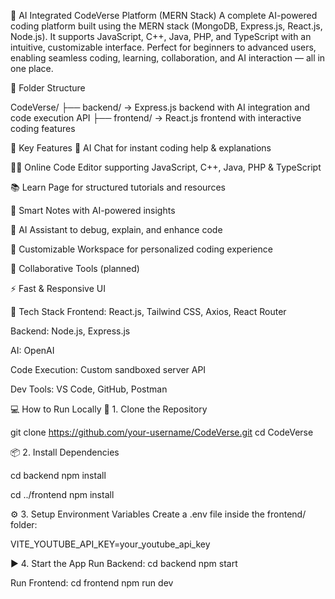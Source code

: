 🤖 AI Integrated CodeVerse Platform (MERN Stack)
A complete AI-powered coding platform built using the MERN stack (MongoDB, Express.js, React.js, Node.js). It supports JavaScript, C++, Java, PHP, and TypeScript with an intuitive, customizable interface. Perfect for beginners to advanced users, enabling seamless coding, learning, collaboration, and AI interaction — all in one place.

📁 Folder Structure

CodeVerse/
├── backend/       → Express.js backend with AI integration and code execution API
├── frontend/      → React.js frontend with interactive coding features


🚀 Key Features
💬 AI Chat for instant coding help & explanations

👨‍💻 Online Code Editor supporting JavaScript, C++, Java, PHP & TypeScript

📚 Learn Page for structured tutorials and resources

📝 Smart Notes with AI-powered insights

🧠 AI Assistant to debug, explain, and enhance code

🎨 Customizable Workspace for personalized coding experience

🤝 Collaborative Tools (planned)

⚡ Fast & Responsive UI


🧰 Tech Stack
Frontend: React.js, Tailwind CSS, Axios, React Router

Backend: Node.js, Express.js

AI: OpenAI

Code Execution: Custom sandboxed server API

Dev Tools: VS Code, GitHub, Postman

💻 How to Run Locally
📌 1. Clone the Repository

git clone https://github.com/your-username/CodeVerse.git
cd CodeVerse

📦 2. Install Dependencies

cd backend
npm install

cd ../frontend
npm install

⚙️ 3. Setup Environment Variables
Create a .env file inside the frontend/ folder:

VITE_YOUTUBE_API_KEY=your_youtube_api_key

▶️ 4. Start the App
Run Backend:
cd backend
npm start

Run Frontend:
cd frontend
npm run dev






